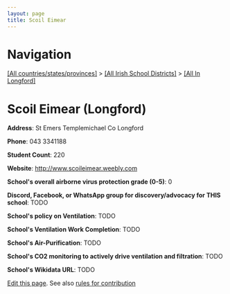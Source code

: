 ```yaml
---
layout: page
title: Scoil Eimear
---
```

# Navigation

[[All countries/states/provinces]](../../..) > [[All Irish School Districts]](../..) > [[All In Longford]](..)

# Scoil Eimear (Longford)

**Address**: St Emers Templemichael Co Longford

**Phone**: 043 3341188

**Student Count**: 220

**Website**: <http://www.scoileimear.weebly.com>

**School's overall airborne virus protection grade (0-5)**: 0

**Discord, Facebook, or WhatsApp group for discovery/advocacy for THIS school**: TODO

**School's policy on Ventilation**: TODO

**School's Ventilation Work Completion**: TODO

**School's Air-Purification**: TODO

**School's CO2 monitoring to actively drive ventilation and filtration**: TODO

**School's Wikidata URL**: TODO


[Edit this page](https://github.com/ventilate-schools/Ireland/edit/main/./Longford/Scoil_Eimear.md). See also [rules for contribution](../../../contribution-rules/)